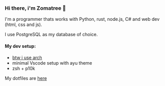 ### Hi there, i'm Zomatree 👋

I'm a programmer thats works with Python, rust, node.js, C# and web dev (html, css and js).

I use PostgreSQL as my database of choice.

#### My dev setup:
- [btw i use arch](https://iusearchbtw.lol/)
- minimal Vscode setup with ayu theme
- zsh + p10k

My dotfiles are [here](https://github.com/Zomatree/dotfiles)
